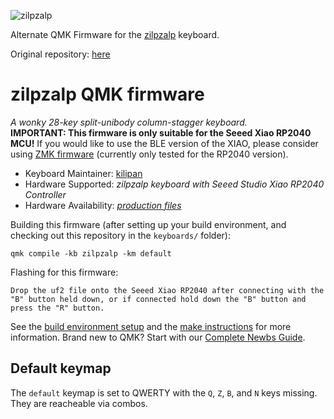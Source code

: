 ![zilpzalp](https://github.com/kilipan/zilpzalp/blob/main/img/zilpzalp_photo.jpg?raw=true)

Alternate QMK Firmware for the [zilpzalp](https://github.com/kilipan/zilpzalp) keyboard. 

Original repository: [here](https://github.com/kilipan/qmk-config-zilpzalp)

# zilpzalp QMK firmware
*A wonky 28-key split-unibody column-stagger keyboard.*  
**IMPORTANT: This firmware is only suitable for the Seeed Xiao RP2040 MCU!**
If you would like to use the BLE version of the XIAO, please consider using [ZMK firmware](https://github.com/kilipan/zmk-config-zilpzalp) (currently only tested for the RP2040 version).

* Keyboard Maintainer: [kilipan](https://github.com/kilipan)
* Hardware Supported: *zilpzalp keyboard with Seeed Studio Xiao RP2040 Controller*
* Hardware Availability: [*production files*](https://github.com/kilipan/zilpzalp)

Building this firmware (after setting up your build environment, and checking out this repository in the `keyboards/` folder):

    qmk compile -kb zilpzalp -km default

Flashing for this firmware:

    Drop the uf2 file onto the Seeed Xiao RP2040 after connecting with the "B" button held down, or if connected hold down the "B" button and press the "R" button.

See the [build environment setup](https://docs.qmk.fm/#/getting_started_build_tools) and the [make instructions](https://docs.qmk.fm/#/getting_started_make_guide) for more information. Brand new to QMK? Start with our [Complete Newbs Guide](https://docs.qmk.fm/#/newbs).

## Default keymap
The `default` keymap is set to QWERTY with the `Q`, `Z`, `B`, and `N` keys missing.
They are reacheable via combos.
